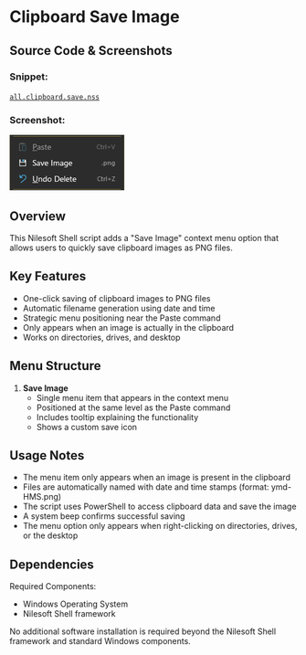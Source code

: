 # Clipboard Save Image

## Source Code & Screenshots

### Snippet:
[`all.clipboard.save.nss`](/ex1.system/all.clipboard.save.nss)

### Screenshot:
![Screenshot](/ex1.system/all.clipboard.save.png)

## Overview

This Nilesoft Shell script adds a "Save Image" context menu option that allows users to quickly save clipboard images as PNG files.

## Key Features
- One-click saving of clipboard images to PNG files
- Automatic filename generation using date and time
- Strategic menu positioning near the Paste command
- Only appears when an image is actually in the clipboard
- Works on directories, drives, and desktop

## Menu Structure
1. **Save Image**
   - Single menu item that appears in the context menu
   - Positioned at the same level as the Paste command
   - Includes tooltip explaining the functionality
   - Shows a custom save icon

## Usage Notes
- The menu item only appears when an image is present in the clipboard
- Files are automatically named with date and time stamps (format: ymd-HMS.png)
- The script uses PowerShell to access clipboard data and save the image
- A system beep confirms successful saving
- The menu option only appears when right-clicking on directories, drives, or the desktop

## Dependencies
Required Components:
- Windows Operating System
- Nilesoft Shell framework

No additional software installation is required beyond the Nilesoft Shell framework and standard Windows components.
